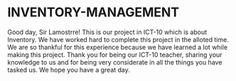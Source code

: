 # INVENTORY-MANAGEMENT
Good day, Sir Lamostrre! This is our project in ICT-10 which is about Inventory. We have worked hard to complete this project in the alloted time. We are so thankful for this experience because we have learned a lot while making this project. Thank you for being our ICT-10 teacher, sharing your knowledge to us and for being very considerate in all the things you have tasked us. We hope you have a great day.
